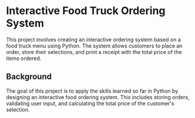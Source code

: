 # Interactive Food Truck Ordering System

This project involves creating an interactive ordering system based on a food truck menu using Python. The system allows customers to place an order, store their selections, and print a receipt with the total price of the items ordered.

## Background

The goal of this project is to apply the skills learned so far in Python by designing an interactive food ordering system. This includes storing orders, validating user input, and calculating the total price of the customer's selection.
